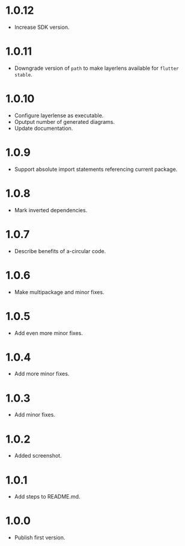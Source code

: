 # 1.0.12

* Increase SDK version.

# 1.0.11

* Downgrade version of `path` to make layerlens available for `flutter stable`.

# 1.0.10

* Configure layerlense as executable.
* Oputput number of generated diagrams.
* Update documentation.

# 1.0.9

* Support absolute import statements referencing current package.

# 1.0.8

* Mark inverted dependencies.

# 1.0.7

* Describe benefits of a-circular code.

# 1.0.6

* Make multipackage and minor fixes.

# 1.0.5

* Add even more minor fixes.

# 1.0.4

* Add more minor fixes.

# 1.0.3

* Add minor fixes.

# 1.0.2

* Added screenshot.

# 1.0.1

* Add steps to README.md.

# 1.0.0

* Publish first version.

